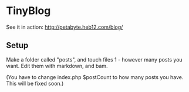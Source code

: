 # TinyBlog
See it in action: http://petabyte.heb12.com/blog/

## Setup
Make a folder called "posts", and touch files 1 - however many posts you want.
Edit them with markdown, and bam.

(You have to change index.php $postCount to how many posts you have. This will be fixed soon.)